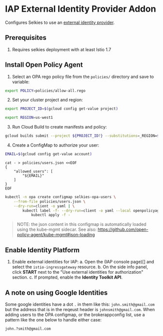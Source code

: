 # IAP External Identity Provider Addon

Configures Selkies to use an [external identity provider](https://cloud.google.com/iap/docs/external-identities).

## Prerequisites

1. Requires selkies deployment with at least Istio 1.7

## Install Open Policy Agent

1. Select an OPA rego policy file from the `policies/` directory and save to variable:

```bash
export POLICY=policies/allow-all.rego
```

2. Set your cluster project and region:

```bash
export PROJECT_ID=$(gcloud config get-value project)
```

```bash
export REGION=us-west1
```

3. Run Cloud Build to create manifests and policy:

```bash
gcloud builds submit --project ${PROJECT_ID?} --substitutions=_REGION=${REGION?},_POLICY=${POLICY?}
```

4. Create a ConfigMap to authorize your user:

```bash
EMAIL=$(gcloud config get-value account)
```

```
cat - > policies/users.json <<EOF
{
    "allowed_users": [
        "${EMAIL}"
    ]
}
EOF
```

```bash
kubectl -n opa create configmap selkies-opa-users \
    --from-file policies/users.json \
    --dry-run=client -o yaml | \
        kubectl label -f- --dry-run=client -o yaml --local openpolicyagent.org/data=opa | \
            kubectl apply -f -
```

> NOTE: the json content in this configmap is automatically loaded using the kube-mgmt sidecar. See also: https://github.com/open-policy-agent/kube-mgmt#json-loading

## Enable Identity Platform

1. Enable external identities for IAP:
    a. Open the (IAP console page)[] and select the `istio-ingressgateway` resource.
    b. On the side info panel, click __START__ next to the "Use external identities for authorization" section.
    c. If prompted, enable the __Identity Toolkit API__.

## A note on using Google Identities

Some google identities have a dot `.` in them like this: `john.smith@gmail.com` but the address that is in the reqeust header is `johnsmith@gmail.com`.
When adding users to the OPA configmap, or the brokerappconfig list, use a pattern like the one below to handle either case:

```
john.?smith@gmail.com
```